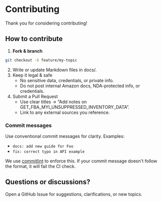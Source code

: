 # Contributing

Thank you for considering contributing!

## How to contribute

1. **Fork & branch**

```bash
git checkout -b feature/my-topic
```

2. Write or update Markdown files in docs/.
3. Keep it legal & safe
    - No sensitive data, credentials, or private info.
    - Do not post internal Amazon docs, NDA-protected info, or credentials.
4. Submit a Pull Request
    - Use clear titles → “Add notes on GET_FBA_MYI_UNSUPPRESSED_INVENTORY_DATA”.
    - Link to any external sources you reference.

### Commit messages

Use conventional commit messages for clarity. Examples:
- `docs: add new guide for Foo`
- `fix: correct typo in API example`

We use [commitlint](https://commitlint.js.org/) to enforce this. If your commit message doesn't follow the format, it will fail the CI check.

## Questions or discussions?

Open a GitHub Issue for suggestions, clarifications, or new topics.
